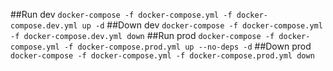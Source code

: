 ##Run dev
`docker-compose -f docker-compose.yml -f docker-compose.dev.yml up -d`
##Down dev
`docker-compose -f docker-compose.yml -f docker-compose.dev.yml down` 
##Run prod
`docker-compose -f docker-compose.yml -f docker-compose.prod.yml up --no-deps -d`
##Down prod
`docker-compose -f docker-compose.yml -f docker-compose.prod.yml down` 
